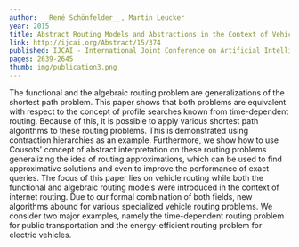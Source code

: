 ```yaml
---
author: __René Schönfelder__, Martin Leucker
year: 2015
title: Abstract Routing Models and Abstractions in the Context of Vehicle Routing
link: http://ijcai.org/Abstract/15/374
published: IJCAI - International Joint Conference on Artificial Intelligence
pages: 2639-2645
thumb: img/publication3.png
---
```


The functional and the algebraic routing problem are generalizations of the shortest path problem. This paper shows that both problems are equivalent with respect to the concept of profile searches known from time-dependent routing. Because of this, it is possible to apply various shortest path algorithms to these routing problems. This is demonstrated using contraction hierarchies as an example. Furthermore, we show how to use Cousots' concept of abstract interpretation on these routing problems generalizing the idea of routing approximations, which can be used to find approximative solutions and even to improve the performance of exact queries. The focus of this paper lies on vehicle routing while both the functional and algebraic routing models were introduced in the context of internet routing. Due to our formal combination of both fields, new algorithms abound for various specialized vehicle routing problems. We consider two major examples, namely the time-dependent routing problem for public transportation and the energy-efficient routing problem for electric vehicles.
